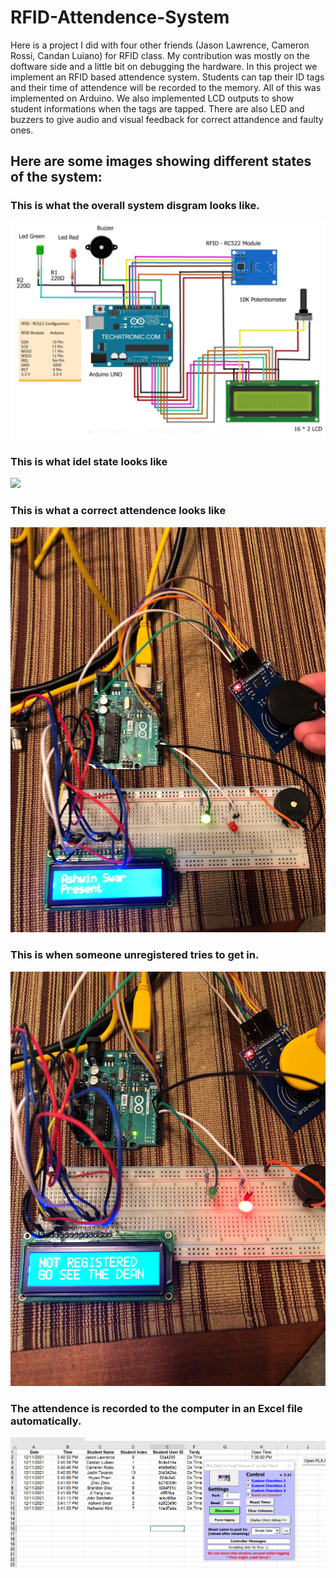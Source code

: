 # RFID-Attendence-System
Here is a project I did with four other friends (Jason Lawrence, Cameron Rossi, Candan Luiano) for RFID class. My contribution was mostly on the doftware side and a little bit on debugging the hardware. In this project we implement an RFID based attendence system. Students can tap their ID tags and their time of attendence will be recorded to the memory. All of this was implemented on Arduino. We also implemented LCD outputs to show student informations when the tags are tapped. There are also LED and buzzers to give audio and visual feedback for correct attandence and faulty ones.<br>

## Here are some images showing different states of the system:
### This is what the overall system disgram looks like. <br>
![](images/image8.png)<br>
### This is what idel state looks like<br>
![](images/image7.png)<br>
### This is what a correct attendence looks like<br>
![](images/image9.png)<br>
### This is when someone unregistered tries to get in.<br>
![](images/image11.png)<br>
### The attendence is recorded to the computer in an Excel file automatically.<br>
![](images/image12.png)<br>

